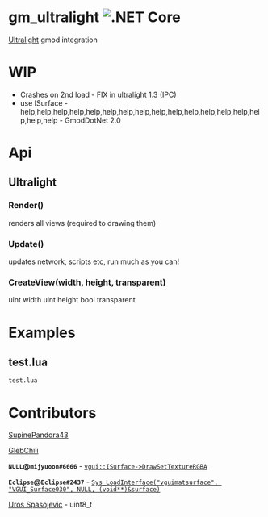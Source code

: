# gm_ultralight ![.NET Core](https://github.com/SupinePandora43/gm_ultralight/workflows/.NET%20Core/badge.svg)

[Ultralight](https://github.com/ultralight-ux/Ultralight) gmod integration

# WIP

* Crashes on 2nd load - FIX in ultralight 1.3 (IPC)
* use ISurface - help,help,help,help,help,help,help,help,help,help,help,help,help,help,help,help,help - GmodDotNet 2.0

# Api

## Ultralight

### Render()
renders all views (required to drawing them)
### Update()
updates network, scripts etc, run much as you can!
### CreateView(width, height, transparent)
uint width
uint height
bool transparent

# Examples

## test.lua

`test.lua`

# Contributors
[SupinePandora43](https://github.com/SupinePandora43)

[GlebChili](https://github.com/GlebChili)

**`NULL`@`mijyuoon#6666`** - [`vgui::ISurface->DrawSetTextureRGBA`](https://discord.com/channels/565105920414318602/565108080300261398/723218859322114161)

**`Eclipse`@`Eclipse#2437`** - [`Sys_LoadInterface("vguimatsurface", "VGUI_Surface030", NULL, (void**)&surface)`](https://discord.com/channels/565105920414318602/567672652714475530/723205466838270024)

[Uros Spasojevic](https://app.slack.com/client/TC4C8F4CT/CC492VBLL/user_profile/ULE28P1AL) - uint8_t
